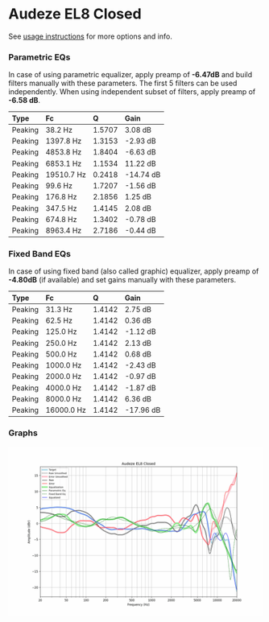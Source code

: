 # Audeze EL8 Closed
See [usage instructions](https://github.com/jaakkopasanen/AutoEq#usage) for more options and info.

### Parametric EQs
In case of using parametric equalizer, apply preamp of **-6.47dB** and build filters manually
with these parameters. The first 5 filters can be used independently.
When using independent subset of filters, apply preamp of **-6.58 dB**.

| Type    | Fc         |      Q | Gain      |
|:--------|:-----------|:-------|:----------|
| Peaking | 38.2 Hz    | 1.5707 | 3.08 dB   |
| Peaking | 1397.8 Hz  | 1.3153 | -2.93 dB  |
| Peaking | 4853.8 Hz  | 1.8404 | -6.63 dB  |
| Peaking | 6853.1 Hz  | 1.1534 | 11.22 dB  |
| Peaking | 19510.7 Hz | 0.2418 | -14.74 dB |
| Peaking | 99.6 Hz    | 1.7207 | -1.56 dB  |
| Peaking | 176.8 Hz   | 2.1856 | 1.25 dB   |
| Peaking | 347.5 Hz   | 1.4145 | 2.08 dB   |
| Peaking | 674.8 Hz   | 1.3402 | -0.78 dB  |
| Peaking | 8963.4 Hz  | 2.7186 | -0.44 dB  |

### Fixed Band EQs
In case of using fixed band (also called graphic) equalizer, apply preamp of **-4.80dB**
(if available) and set gains manually with these parameters.

| Type    | Fc         |      Q | Gain      |
|:--------|:-----------|:-------|:----------|
| Peaking | 31.3 Hz    | 1.4142 | 2.75 dB   |
| Peaking | 62.5 Hz    | 1.4142 | 0.36 dB   |
| Peaking | 125.0 Hz   | 1.4142 | -1.12 dB  |
| Peaking | 250.0 Hz   | 1.4142 | 2.13 dB   |
| Peaking | 500.0 Hz   | 1.4142 | 0.68 dB   |
| Peaking | 1000.0 Hz  | 1.4142 | -2.43 dB  |
| Peaking | 2000.0 Hz  | 1.4142 | -0.97 dB  |
| Peaking | 4000.0 Hz  | 1.4142 | -1.87 dB  |
| Peaking | 8000.0 Hz  | 1.4142 | 6.36 dB   |
| Peaking | 16000.0 Hz | 1.4142 | -17.96 dB |

### Graphs
![](./Audeze%20EL8%20Closed.png)